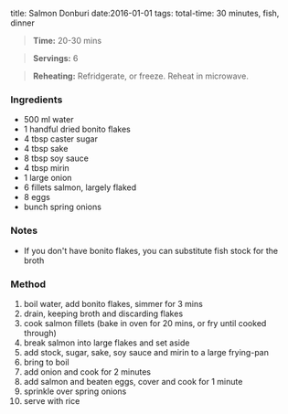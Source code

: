 title: Salmon Donburi
date:2016-01-01
tags: total-time: 30 minutes, fish, dinner

> **Time:** 20-30 mins

> **Servings:** 6

> **Reheating:** Refridgerate, or freeze. Reheat in microwave.

### Ingredients

* 500 ml water
* 1 handful dried bonito flakes
* 4 tbsp caster sugar
* 4 tbsp sake
* 8 tbsp soy sauce
* 4 tbsp mirin
* 1 large onion
* 6 fillets salmon, largely flaked
* 8 eggs
* bunch spring onions

### Notes

* If you don't have bonito flakes, you can substitute fish stock for the broth

### Method

1. boil water, add bonito flakes, simmer for 3 mins
2. drain, keeping broth and discarding flakes
3. cook salmon fillets (bake in oven for 20 mins, or fry until cooked through)
4. break salmon into large flakes and set aside
5. add stock, sugar, sake, soy sauce and mirin to a large frying-pan
6. bring to boil
7. add onion and cook for 2 minutes
8. add salmon and beaten eggs, cover and cook for 1 minute
9. sprinkle over spring onions
10. serve with rice
